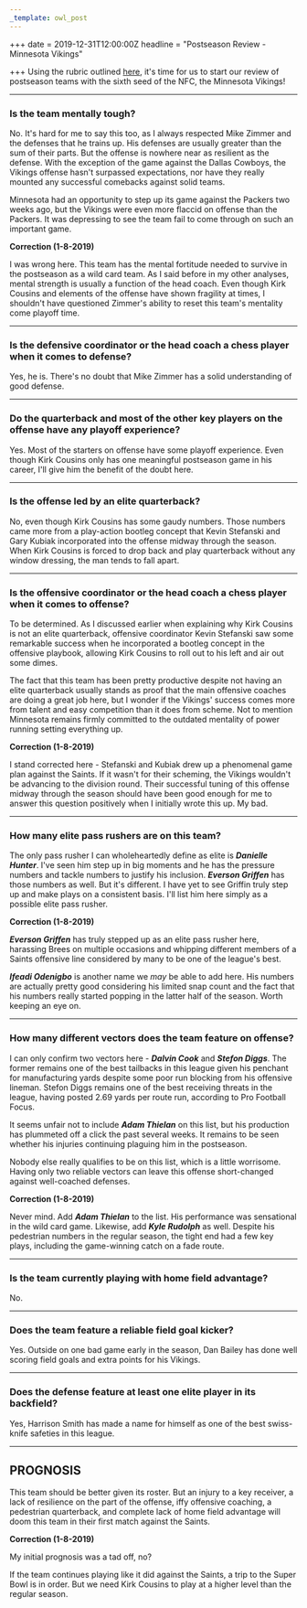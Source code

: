 ```yaml
---
_template: owl_post
---
```


+++
date = 2019-12-31T12:00:00Z
headline = "Postseason Review - Minnesota Vikings"

+++
Using the rubric outlined [here](https://owlpicks.com/posts/postseason-review-team-assessment-rubric/ "Rubric"), it's time for us to start our review of postseason teams with the sixth seed of the NFC, the Minnesota Vikings!

***

### Is the team mentally tough?

No. It's hard for me to say this too, as I always respected Mike Zimmer and the defenses that he trains up. His defenses are usually greater than the sum of their parts. But the offense is nowhere near as resilient as the defense. With the exception of the game against the Dallas Cowboys, the Vikings offense hasn't surpassed expectations, nor have they really mounted any successful comebacks against solid teams.

Minnesota had an opportunity to step up its game against the Packers two weeks ago, but the Vikings were even more flaccid on offense than the Packers. It was depressing to see the team fail to come through on such an important game.

**Correction (1-8-2019)**

I was wrong here. This team has the mental fortitude needed to survive in the postseason as a wild card team. As I said before in my other analyses, mental strength is usually a function of the head coach. Even though Kirk Cousins and elements of the offense have shown fragility at times, I shouldn't have questioned Zimmer's ability to reset this team's mentality come playoff time. 

***

### Is the defensive coordinator or the head coach a chess player when it comes to defense?

Yes, he is. There's no doubt that Mike Zimmer has a solid understanding of good defense.

***

### Do the quarterback and most of the other key players on the offense have any playoff experience?

Yes. Most of the starters on offense have some playoff experience. Even though Kirk Cousins only has one meaningful postseason game in his career, I'll give him the benefit of the doubt here.

***

### Is the offense led by an elite quarterback?

No, even though Kirk Cousins has some gaudy numbers. Those numbers came more from a play-action bootleg concept that Kevin Stefanski and Gary Kubiak incorporated into the offense midway through the season. When Kirk Cousins is forced to drop back and play quarterback without any window dressing, the man tends to fall apart.

***

### Is the offensive coordinator or the head coach a chess player when it comes to offense?

To be determined. As I discussed earlier when explaining why Kirk Cousins is not an elite quarterback, offensive coordinator Kevin Stefanski saw some remarkable success when he incorporated a bootleg concept in the offensive playbook, allowing Kirk Cousins to roll out to his left and air out some dimes.

The fact that this team has been pretty productive despite not having an elite quarterback usually stands as proof that the main offensive coaches are doing a great job here, but I wonder if the Vikings' success comes more from talent and easy competition than it does from scheme. Not to mention Minnesota remains firmly committed to the outdated mentality of power running setting everything up.

**Correction (1-8-2019)**

I stand corrected here - Stefanski and Kubiak drew up a phenomenal game plan against the Saints. If it wasn't for their scheming, the Vikings wouldn't be advancing to the division round. Their successful tuning of this offense midway through the season should have been good enough for me to answer this question positively when I initially wrote this up. My bad.

***

### How many elite pass rushers are on this team?

The only pass rusher I can wholeheartedly define as elite is **_Danielle Hunter_**. I've seen him step up in big moments and he has the pressure numbers and tackle numbers to justify his inclusion. **_Everson Griffen_** has those numbers as well. But it's different. I have yet to see Griffin truly step up and make plays on a consistent basis. I'll list him here simply as a possible elite pass rusher.

**Correction (1-8-2019)**

**_Everson Griffen_** has truly stepped up as an elite pass rusher here, harassing Brees on multiple occasions and whipping different members of a Saints offensive line considered by many to be one of the league's best.

**_Ifeadi Odenigbo_** is another name we _may_ be able to add here. His numbers are actually pretty good considering his limited snap count and the fact that his numbers really started popping in the latter half of the season. Worth keeping an eye on. 

***

### How many different vectors does the team feature on offense?

I can only confirm two vectors here - **_Dalvin Cook_** and **_Stefon Diggs_**. The former remains one of the best tailbacks in this league given his penchant for manufacturing yards despite some poor run blocking from his offensive lineman. Stefon Diggs remains one of the best receiving threats in the league, having posted 2.69 yards per route run, according to Pro Football Focus.

It seems unfair not to include **_Adam Thielan_** on this list, but his production has plummeted off a click the past several weeks. It remains to be seen whether his injuries continuing plaguing him in the postseason.

Nobody else really qualifies to be on this list, which is a little worrisome. Having only two reliable vectors can leave this offense short-changed against well-coached defenses.

**Correction (1-8-2019)**

Never mind. Add **_Adam Thielan_** to the list. His performance was sensational in the wild card game. Likewise, add **_Kyle Rudolph_** as well. Despite his pedestrian numbers in the regular season, the tight end had a few key plays, including the game-winning catch on a fade route.

***

### Is the team currently playing with home field advantage?

No.

***

### Does the team feature a reliable field goal kicker?

Yes. Outside on one bad game early in the season, Dan Bailey has done well scoring field goals and extra points for his Vikings.

***

### Does the defense feature at least one elite player in its backfield?

Yes, Harrison Smith has made a name for himself as one of the best swiss-knife safeties in this league.

***

## PROGNOSIS

This team should be better given its roster. But an injury to a key receiver, a lack of resilience on the part of the offense, iffy offensive coaching, a pedestrian quarterback, and complete lack of home field advantage will doom this team in their first match against the Saints.

**Correction (1-8-2019)**

My initial prognosis was a tad off, no?

If the team continues playing like it did against the Saints, a trip to the Super Bowl is in order. But we need Kirk Cousins to play at a higher level than the regular season. 
